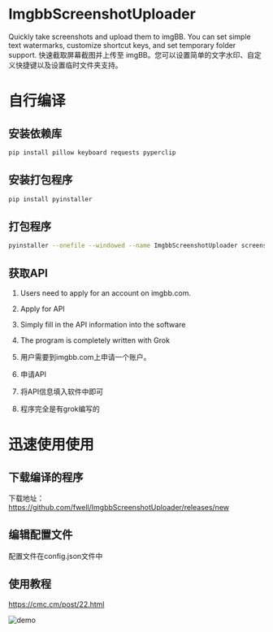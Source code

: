 # ImgbbScreenshotUploader
Quickly take screenshots and upload them to imgBB. You can set simple text watermarks, customize shortcut keys, and set temporary folder support.
快速截取屏幕截图并上传至 imgBB。您可以设置简单的文字水印、自定义快捷键以及设置临时文件夹支持。

# 自行编译
## 安装依赖库
```bash
pip install pillow keyboard requests pyperclip

```
## 安装打包程序
```bash
pip install pyinstaller
```
## 打包程序
```bash
pyinstaller --onefile --windowed --name ImgbbScreenshotUploader screenshot_upload.py
```
## 获取API

1. Users need to apply for an account on imgbb.com.
2. Apply for API
3. Simply fill in the API information into the software
4. The program is completely written with Grok

1. 用户需要到imgbb.com上申请一个账户。
2. 申请API
3. 将API信息填入软件中即可
4. 程序完全是有grok编写的


# 迅速使用使用

## 下载编译的程序

下载地址：https://github.com/fwell/ImgbbScreenshotUploader/releases/new

## 编辑配置文件

配置文件在config.json文件中

## 使用教程

https://cmc.cm/post/22.html

![demo](https://github.com/user-attachments/assets/086220cd-7e5f-491e-99f4-18bcb65c57ed)
